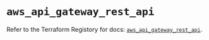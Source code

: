 # `aws_api_gateway_rest_api`

Refer to the Terraform Registory for docs: [`aws_api_gateway_rest_api`](https://www.terraform.io/docs/providers/aws/r/api_gateway_rest_api).

